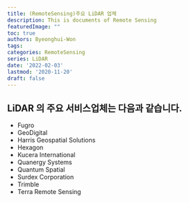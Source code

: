```yaml
---
title: (RemoteSensing)주요 LiDAR 업체
description: This is documents of Remote Sensing
featuredImage: ""
toc: true
authors: Byeonghui-Won
tags:
categories: RemoteSensing
series: LiDAR
date: '2022-02-03'
lastmod: '2020-11-20'
draft: false
---
```



## LiDAR 의 주요 서비스업체는 다음과 같습니다. 

+ Fugro
+ GeoDigital
+ Harris Geospatial Solutions
+ Hexagon
+ Kucera International
+ Quanergy Systems
+ Quantum Spatial
+ Surdex Corporation
+ Trimble
+ Terra Remote Sensing

